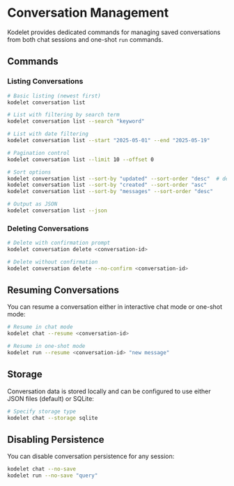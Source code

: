 # Conversation Management

Kodelet provides dedicated commands for managing saved conversations from both chat sessions and one-shot `run` commands.

## Commands

### Listing Conversations

```bash
# Basic listing (newest first)
kodelet conversation list

# List with filtering by search term
kodelet conversation list --search "keyword"

# List with date filtering
kodelet conversation list --start "2025-05-01" --end "2025-05-19"

# Pagination control
kodelet conversation list --limit 10 --offset 0

# Sort options
kodelet conversation list --sort-by "updated" --sort-order "desc"  # default
kodelet conversation list --sort-by "created" --sort-order "asc"
kodelet conversation list --sort-by "messages" --sort-order "desc"

# Output as JSON
kodelet conversation list --json
```

### Deleting Conversations

```bash
# Delete with confirmation prompt
kodelet conversation delete <conversation-id>

# Delete without confirmation
kodelet conversation delete --no-confirm <conversation-id>
```

## Resuming Conversations

You can resume a conversation either in interactive chat mode or one-shot mode:

```bash
# Resume in chat mode
kodelet chat --resume <conversation-id>

# Resume in one-shot mode
kodelet run --resume <conversation-id> "new message"
```

## Storage

Conversation data is stored locally and can be configured to use either JSON files (default) or SQLite:

```bash
# Specify storage type
kodelet chat --storage sqlite
```

## Disabling Persistence

You can disable conversation persistence for any session:

```bash
kodelet chat --no-save
kodelet run --no-save "query"
```